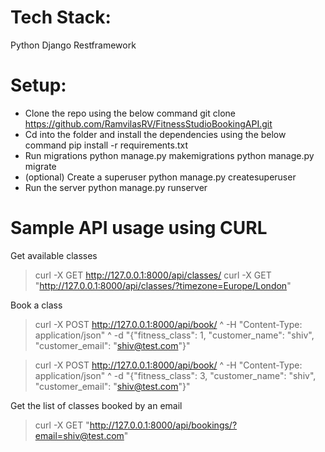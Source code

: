 # Tech Stack:
Python
Django Restframework

# Setup:
- Clone the repo using the below command
     git clone https://github.com/RamvilasRV/FitnessStudioBookingAPI.git
- Cd into the folder and install the dependencies using the below command
     pip install -r requirements.txt
- Run migrations
     python manage.py makemigrations
     python manage.py migrate
- (optional) Create a superuser
     python manage.py createsuperuser
- Run the server
     python manage.py runserver



# Sample API usage using CURL

Get available classes
> curl -X GET http://127.0.0.1:8000/api/classes/
> curl -X GET "http://127.0.0.1:8000/api/classes/?timezone=Europe/London"

Book a class
> curl -X POST http://127.0.0.1:8000/api/book/ ^
  -H "Content-Type: application/json" ^
  -d "{\"fitness_class\": 1, \"customer_name\": \"shiv\", \"customer_email\": \"shiv@test.com\"}"

> curl -X POST http://127.0.0.1:8000/api/book/ ^
  -H "Content-Type: application/json" ^
  -d "{\"fitness_class\": 3, \"customer_name\": \"shiv\", \"customer_email\": \"shiv@test.com\"}"


Get the list of classes booked by an email
> curl -X GET "http://127.0.0.1:8000/api/bookings/?email=shiv@test.com"

